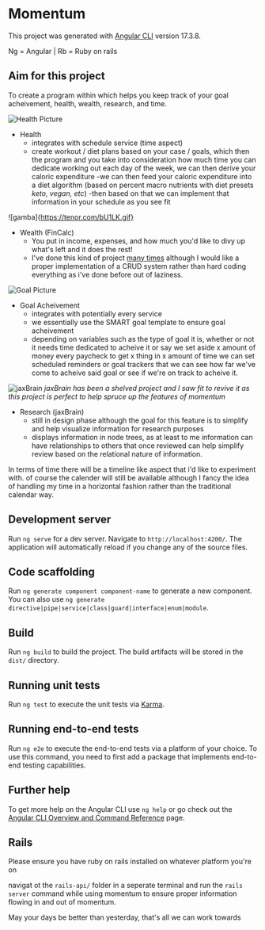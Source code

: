 # Momentum

This project was generated with [Angular CLI](https://github.com/angular/angular-cli) version 17.3.8.

Ng = Angular | Rb = Ruby on rails

## Aim for this project

To create a program within which helps you keep track of your goal acheivement, health, wealth, research, and time.

![Health Picture](https://peggyosterkamp.com/wp-content/uploads/2014/04/Golden-Proportion-da-Vinci_02.jpg)

- Health 
	- integrates with schedule service (time aspect)
	- create workout / diet plans based on your case / goals, which then the program and you take into consideration how much time you can dedicate working out each day of the week, we can then derive your caloric expenditure
	-we can then feed your caloric expenditure into a diet algorithm (based on percent macro nutrients with diet presets *keto, vegan, etc*)
	-then based on that we can implement that information in your schedule as you see fit

![gamba]{https://tenor.com/bU1LK.gif}

- Wealth (FinCalc)
	- You put in income, expenses, and how much you'd like to divy up what's left and it does the rest!
	- I've done this kind of project [many times](https://github.com/wgauss/FinCalc) although I would like a proper implementation of a CRUD system rather than hard coding everything as i've done before out of laziness.


![Goal Picture](https://www.fossilconsulting.com/wp-content/uploads/2021/10/SMART-Graphic.png)

- Goal Acheivement
	- integrates with potentially every service
	- we essentially use the SMART goal template to ensure goal acheivement
	- depending on variables such as the type of goal it is, whether or not it needs time dedicated to acheive it or say we set aside x amount of money every paycheck to get x thing in x amount of time we can set scheduled reminders or goal trackers that we can see how far we've come to acheive said goal or see if we're on track to acheive it. 


![jaxBrain](https://images-ext-1.discordapp.net/external/etlizmJzNqsyLdcL9wRKGQSihAnUd9N08cAIXOj4KEI/https/i.imgur.com/FZFH9m0.png?format=webp&quality=lossless)
*jaxBrain has been a shelved project and I saw fit to revive it as this project is perfect to help spruce up the features of momentum*

- Research (jaxBrain)
	- still in design phase although the goal for this feature is to simplify and help visualize information for research purposes
	- displays information in node trees, as at least to me information can have relationships to others that once reviewed can help simplify review based on the relational nature of information.

In terms of time there will be a timeline like aspect that i'd like to experiment with. of course the calender will still be available although I fancy the idea of handling my time in a horizontal fashion rather than the traditional calendar way.

## Development server

Run `ng serve` for a dev server. Navigate to `http://localhost:4200/`. The application will automatically reload if you change any of the source files.

## Code scaffolding

Run `ng generate component component-name` to generate a new component. You can also use `ng generate directive|pipe|service|class|guard|interface|enum|module`.

## Build

Run `ng build` to build the project. The build artifacts will be stored in the `dist/` directory.

## Running unit tests

Run `ng test` to execute the unit tests via [Karma](https://karma-runner.github.io).

## Running end-to-end tests

Run `ng e2e` to execute the end-to-end tests via a platform of your choice. To use this command, you need to first add a package that implements end-to-end testing capabilities.

## Further help

To get more help on the Angular CLI use `ng help` or go check out the [Angular CLI Overview and Command Reference](https://angular.io/cli) page.

## Rails

Please ensure you have ruby on rails installed on whatever platform you're on

navigat ot the `rails-api/` folder in a seperate terminal and run the `rails server` command while using momentum to ensure proper information flowing in and out of momentum.

May your days be better than yesterday, that's all we can work towards